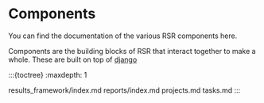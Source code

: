 # Components

You can find the documentation of the various RSR components here.

Components are the building blocks of RSR that interact together to make a whole.
These are built on top of [django](https://djangoproject.com)

:::{toctree}
:maxdepth: 1

results_framework/index.md
reports/index.md
projects.md
tasks.md
:::